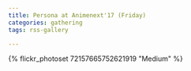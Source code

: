 ```yaml
---
title: Persona at Animenext'17 (Friday)
categories: gathering
tags: rss-gallery

---
```


{% flickr_photoset 72157665752621919 "Medium" %}